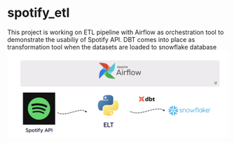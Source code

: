 # spotify_etl
 
This project is working on ETL pipeline with Airflow as orchestration tool to demonstrate the usabiliy of Spotify API.
DBT comes into place as transformation tool when the datasets are loaded to snowflake database
![Project Structure](Project_Structure.png)
